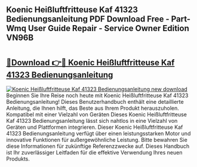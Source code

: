 ## Koenic Heißluftfritteuse Kaf 41323 Bedienungsanleitung PDF Download Free - Part-Wmq User Guide Repair - Service Owner Edition VN96B

# <h2><a href="http://df2t57.blite.top/?on=Koenic+Hei%c3%9fluftfritteuse+Kaf+41323+Bedienungsanleitung">🔗Download 👉🔴 Koenic Heißluftfritteuse Kaf 41323 Bedienungsanleitung</a></h2>

[![Koenic Heißluftfritteuse Kaf 41323 Bedienungsanleitung new download](https://i.imgur.com/lujVjoI.png)](http://df2t57.blite.top/?on=Koenic+Hei%c3%9fluftfritteuse+Kaf+41323+Bedienungsanleitung)
Beginnen Sie Ihre Reise noch heute mit Koenic Heißluftfritteuse Kaf 41323 Bedienungsanleitung! Dieses Benutzerhandbuch enthält eine detaillierte Anleitung, die Ihnen hilft, das Beste aus Ihrem Produkt herauszuholen. Kompatibel mit einer Vielzahl von Geräten Dieses Koenic Heißluftfritteuse Kaf 41323 Bedienungsanleitung lässt sich nahtlos in eine Vielzahl von Geräten und Plattformen integrieren. Dieser Koenic Heißluftfritteuse Kaf 41323 Bedienungsanleitung verfügt über einen leistungsstarken Motor und innovative Funktionen für außergewöhnliche Leistung. Bitte bewahren Sie diese Informationen für zukünftige Referenzzwecke auf. Dieses Handbuch ist Ihr zuverlässiger Leitfaden für die effektive Verwendung Ihres neuen Produkts.
